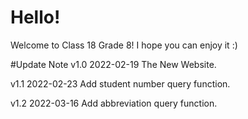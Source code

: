 # Hello!
Welcome to Class 18 Grade 8!
I hope you can enjoy it :)


#Update Note
v1.0 2022-02-19
  The New Website.
 
v1.1 2022-02-23
  Add student number query function.

v1.2 2022-03-16
  Add abbreviation query function.
